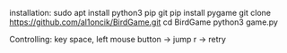 installation:
  sudo apt install python3 pip git
  pip install pygame
  git clone https://github.com/al1oncik/BirdGame.git
  cd BirdGame
  python3 game.py
  


Controlling:
  key space, left mouse button -> jump
  r -> retry
